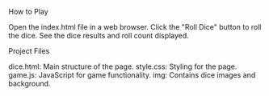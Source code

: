 How to Play

Open the index.html file in a web browser.
Click the "Roll Dice" button to roll the dice.
See the dice results and roll count displayed.

Project Files

dice.html: Main structure of the page.
style.css: Styling for the page.
game.js: JavaScript for game functionality.
img: Contains dice images and background.
